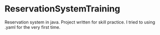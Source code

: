 # ReservationSystemTraining
Reservation system in java. Project written for skill practice. I tried to using .yaml for the very first time.
